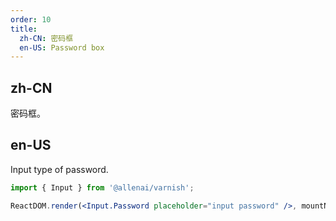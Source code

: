 ```yaml
---
order: 10
title:
  zh-CN: 密码框
  en-US: Password box
---
```


## zh-CN

密码框。

## en-US

Input type of password.

```jsx
import { Input } from '@allenai/varnish';

ReactDOM.render(<Input.Password placeholder="input password" />, mountNode);
```
